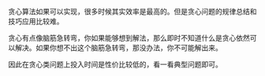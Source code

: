 贪心算法如果可以实现，很多时候其实效率是最高的。但是贪心问题的规律总结和技巧应用比较难。

贪心有点像脑筋急转弯，你如果能够想到解法，那么即时不知道什么是贪心依然可以解决。如果你想不出这个脑筋急转弯，那没办法，你不可能解出来。

因此在贪心类问题上投入时间是性价比较低的，看一看典型问题即可。

